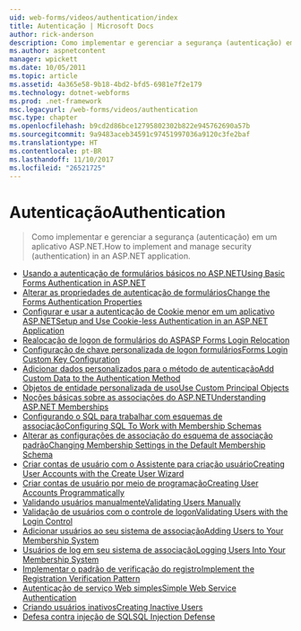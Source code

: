 ```yaml
---
uid: web-forms/videos/authentication/index
title: Autenticação | Microsoft Docs
author: rick-anderson
description: Como implementar e gerenciar a segurança (autenticação) em um aplicativo ASP.NET.
ms.author: aspnetcontent
manager: wpickett
ms.date: 10/05/2011
ms.topic: article
ms.assetid: 4a365e58-9b18-4bd2-bfd5-6981e7f2e179
ms.technology: dotnet-webforms
ms.prod: .net-framework
msc.legacyurl: /web-forms/videos/authentication
msc.type: chapter
ms.openlocfilehash: b9cd2d86bce12795802302b822e945762690a57b
ms.sourcegitcommit: 9a9483aceb34591c97451997036a9120c3fe2baf
ms.translationtype: HT
ms.contentlocale: pt-BR
ms.lasthandoff: 11/10/2017
ms.locfileid: "26521725"
---
```

<a name="authentication"></a><span data-ttu-id="74a72-103">Autenticação</span><span class="sxs-lookup"><span data-stu-id="74a72-103">Authentication</span></span>
====================
> <span data-ttu-id="74a72-104">Como implementar e gerenciar a segurança (autenticação) em um aplicativo ASP.NET.</span><span class="sxs-lookup"><span data-stu-id="74a72-104">How to implement and manage security (authentication) in an ASP.NET application.</span></span>


- [<span data-ttu-id="74a72-105">Usando a autenticação de formulários básicos no ASP.NET</span><span class="sxs-lookup"><span data-stu-id="74a72-105">Using Basic Forms Authentication in ASP.NET</span></span>](using-basic-forms-authentication-in-aspnet.md)
- [<span data-ttu-id="74a72-106">Alterar as propriedades de autenticação de formulários</span><span class="sxs-lookup"><span data-stu-id="74a72-106">Change the Forms Authentication Properties</span></span>](how-to-change-the-forms-authentication-properties.md)
- [<span data-ttu-id="74a72-107">Configurar e usar a autenticação de Cookie menor em um aplicativo ASP.NET</span><span class="sxs-lookup"><span data-stu-id="74a72-107">Setup and Use Cookie-less Authentication in an ASP.NET Application</span></span>](how-to-setup-and-use-cookie-less-authentication-in-an-aspnet-application.md)
- [<span data-ttu-id="74a72-108">Realocação de logon de formulários do ASP</span><span class="sxs-lookup"><span data-stu-id="74a72-108">ASP Forms Login Relocation</span></span>](asp-forms-login-relocation.md)
- [<span data-ttu-id="74a72-109">Configuração de chave personalizada de logon formulários</span><span class="sxs-lookup"><span data-stu-id="74a72-109">Forms Login Custom Key Configuration</span></span>](forms-login-custom-key-configuration.md)
- [<span data-ttu-id="74a72-110">Adicionar dados personalizados para o método de autenticação</span><span class="sxs-lookup"><span data-stu-id="74a72-110">Add Custom Data to the Authentication Method</span></span>](add-custom-data-to-the-authentication-method.md)
- [<span data-ttu-id="74a72-111">Objetos de entidade personalizada de uso</span><span class="sxs-lookup"><span data-stu-id="74a72-111">Use Custom Principal Objects</span></span>](use-custom-principal-objects.md)
- [<span data-ttu-id="74a72-112">Noções básicas sobre as associações do ASP.NET</span><span class="sxs-lookup"><span data-stu-id="74a72-112">Understanding ASP.NET Memberships</span></span>](understanding-aspnet-memberships.md)
- [<span data-ttu-id="74a72-113">Configurando o SQL para trabalhar com esquemas de associação</span><span class="sxs-lookup"><span data-stu-id="74a72-113">Configuring SQL To Work with Membership Schemas</span></span>](configuring-sql-to-work-with-membership-schemas.md)
- [<span data-ttu-id="74a72-114">Alterar as configurações de associação do esquema de associação padrão</span><span class="sxs-lookup"><span data-stu-id="74a72-114">Changing Membership Settings in the Default Membership Schema</span></span>](changing-membership-settings-in-the-default-membership-schema.md)
- [<span data-ttu-id="74a72-115">Criar contas de usuário com o Assistente para criação usuário</span><span class="sxs-lookup"><span data-stu-id="74a72-115">Creating User Accounts with the Create User Wizard</span></span>](creating-user-accounts-with-the-create-user-wizard.md)
- [<span data-ttu-id="74a72-116">Criar contas de usuário por meio de programação</span><span class="sxs-lookup"><span data-stu-id="74a72-116">Creating User Accounts Programmatically</span></span>](creating-user-accounts-programmatically.md)
- [<span data-ttu-id="74a72-117">Validando usuários manualmente</span><span class="sxs-lookup"><span data-stu-id="74a72-117">Validating Users Manually</span></span>](validating-users-manually.md)
- [<span data-ttu-id="74a72-118">Validação de usuários com o controle de logon</span><span class="sxs-lookup"><span data-stu-id="74a72-118">Validating Users with the Login Control</span></span>](validating-users-with-the-login-control.md)
- [<span data-ttu-id="74a72-119">Adicionar usuários ao seu sistema de associação</span><span class="sxs-lookup"><span data-stu-id="74a72-119">Adding Users to Your Membership System</span></span>](adding-users-to-your-membership-system.md)
- [<span data-ttu-id="74a72-120">Usuários de log em seu sistema de associação</span><span class="sxs-lookup"><span data-stu-id="74a72-120">Logging Users Into Your Membership System</span></span>](logging-users-into-your-membership-system.md)
- [<span data-ttu-id="74a72-121">Implementar o padrão de verificação do registro</span><span class="sxs-lookup"><span data-stu-id="74a72-121">Implement the Registration Verification Pattern</span></span>](implement-the-registration-verification-pattern.md)
- [<span data-ttu-id="74a72-122">Autenticação de serviço Web simples</span><span class="sxs-lookup"><span data-stu-id="74a72-122">Simple Web Service Authentication</span></span>](simple-web-service-authentication.md)
- [<span data-ttu-id="74a72-123">Criando usuários inativos</span><span class="sxs-lookup"><span data-stu-id="74a72-123">Creating Inactive Users</span></span>](creating-inactive-users.md)
- [<span data-ttu-id="74a72-124">Defesa contra injeção de SQL</span><span class="sxs-lookup"><span data-stu-id="74a72-124">SQL Injection Defense</span></span>](sql-injection-defense.md)
